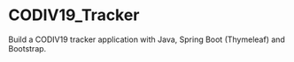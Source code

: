 # CODIV19_Tracker
Build a CODIV19 tracker application with Java, Spring Boot (Thymeleaf) and Bootstrap.
